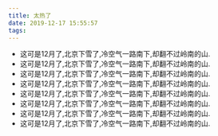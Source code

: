 ```yaml
---
title: 太热了
date: 2019-12-17 15:55:57
tags:
---
```

- 这可是12月了,北京下雪了,冷空气一路南下,却翻不过岭南的山.
- 这可是12月了,北京下雪了,冷空气一路南下,却翻不过岭南的山.
- 这可是12月了,北京下雪了,冷空气一路南下,却翻不过岭南的山.
- 这可是12月了,北京下雪了,冷空气一路南下,却翻不过岭南的山.
- 这可是12月了,北京下雪了,冷空气一路南下,却翻不过岭南的山.
- 这可是12月了,北京下雪了,冷空气一路南下,却翻不过岭南的山.
- 这可是12月了,北京下雪了,冷空气一路南下,却翻不过岭南的山.
- 这可是12月了,北京下雪了,冷空气一路南下,却翻不过岭南的山.
